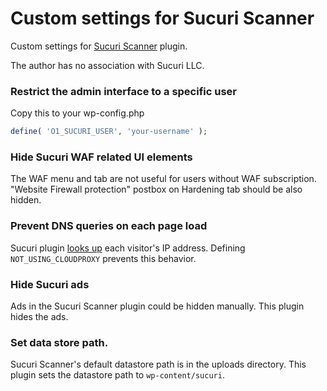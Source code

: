# Custom settings for Sucuri Scanner

Custom settings for [Sucuri Scanner](https://wordpress.org/plugins/sucuri-scanner/) plugin.

The author has no association with Sucuri LLC.

### Restrict the admin interface to a specific user

Copy this to your wp-config.php

```php
define( 'O1_SUCURI_USER', 'your-username' );
```

### Hide Sucuri WAF related UI elements

The WAF menu and tab are not useful for users without WAF subscription.
"Website Firewall protection" postbox on Hardening tab should be also hidden.

### Prevent DNS queries on each page load

Sucuri plugin [looks up](https://plugins.trac.wordpress.org/changeset/1194834)
each visitor's IP address. Defining `NOT_USING_CLOUDPROXY` prevents this behavior.

### Hide Sucuri ads

Ads in the Sucuri Scanner plugin could be hidden manually.
This plugin hides the ads.

### Set data store path.

Sucuri Scanner's default datastore path is in the uploads directory.
This plugin sets the datastore path to `wp-content/sucuri`.
